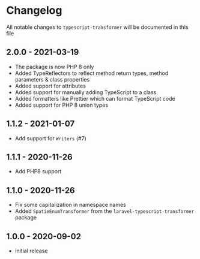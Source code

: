 # Changelog

All notable changes to `typescript-transformer` will be documented in this file

## 2.0.0 - 2021-03-19

- The package is now PHP 8 only
- Added TypeReflectors to reflect method return types, method parameters & class properties 
- Added support for attributes
- Added support for manually adding TypeScript to a class
- Added formatters like Prettier which can format TypeScript code
- Added support for PHP 8 union types

## 1.1.2 - 2021-01-07

- Add support for `Writers` (#7)

## 1.1.1 - 2020-11-26

- Add PHP8 support

## 1.1.0 - 2020-11-26

- Fix some capitalization in namespace names
- Added `SpatieEnumTransformer` from the `laravel-typescript-transformer` package

## 1.0.0 - 2020-09-02

- initial release
